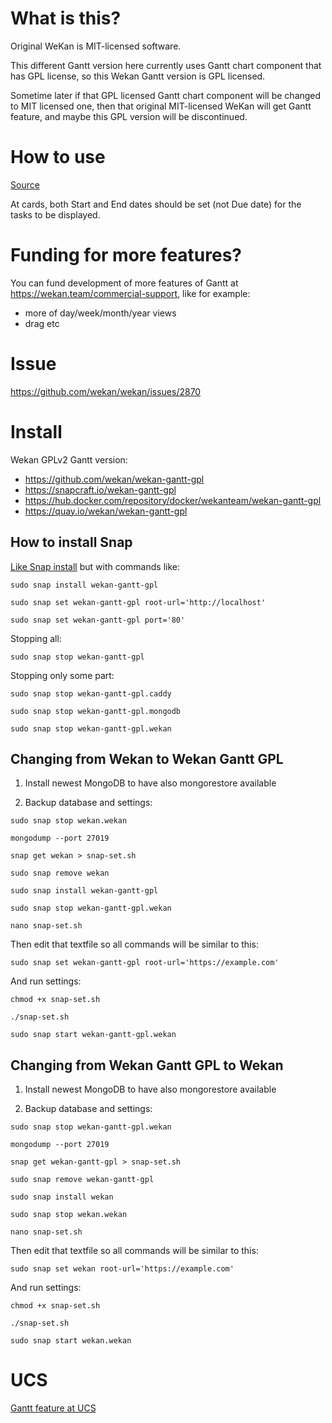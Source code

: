 # What is this?

Original WeKan is MIT-licensed software.

This different Gantt version here currently uses Gantt chart component that has GPL license, so this Wekan Gantt version is GPL licensed.

Sometime later if that GPL licensed Gantt chart component will be changed to MIT licensed one, then that original MIT-licensed WeKan will get Gantt feature, and maybe this GPL version will be discontinued.

# How to use

[Source](https://github.com/wekan/wekan/issues/2870#issuecomment-721690105)

At cards, both Start and End dates should be set (not Due date) for the tasks to be displayed.

# Funding for more features?

You can fund development of more features of Gantt at https://wekan.team/commercial-support, like for example:
- more of day/week/month/year views
- drag etc

# Issue

https://github.com/wekan/wekan/issues/2870

# Install

Wekan GPLv2 Gantt version:
- https://github.com/wekan/wekan-gantt-gpl
- https://snapcraft.io/wekan-gantt-gpl
- https://hub.docker.com/repository/docker/wekanteam/wekan-gantt-gpl
- https://quay.io/wekan/wekan-gantt-gpl

## How to install Snap

[Like Snap install](https://github.com/wekan/wekan-snap/wiki/Install) but with commands like:
```
sudo snap install wekan-gantt-gpl

sudo snap set wekan-gantt-gpl root-url='http://localhost'

sudo snap set wekan-gantt-gpl port='80'
```
Stopping all:
```
sudo snap stop wekan-gantt-gpl
```
Stopping only some part:
```
sudo snap stop wekan-gantt-gpl.caddy

sudo snap stop wekan-gantt-gpl.mongodb

sudo snap stop wekan-gantt-gpl.wekan
```

## Changing from Wekan to Wekan Gantt GPL

1) Install newest MongoDB to have also mongorestore available

2) Backup database and settings:
```
sudo snap stop wekan.wekan

mongodump --port 27019

snap get wekan > snap-set.sh

sudo snap remove wekan

sudo snap install wekan-gantt-gpl

sudo snap stop wekan-gantt-gpl.wekan

nano snap-set.sh
```
Then edit that textfile so all commands will be similar to this:
```
sudo snap set wekan-gantt-gpl root-url='https://example.com'
```
And run settings:
```
chmod +x snap-set.sh

./snap-set.sh

sudo snap start wekan-gantt-gpl.wekan
```
## Changing from Wekan Gantt GPL to Wekan

1) Install newest MongoDB to have also mongorestore available

2) Backup database and settings:
```
sudo snap stop wekan-gantt-gpl.wekan

mongodump --port 27019

snap get wekan-gantt-gpl > snap-set.sh

sudo snap remove wekan-gantt-gpl

sudo snap install wekan

sudo snap stop wekan.wekan

nano snap-set.sh
```
Then edit that textfile so all commands will be similar to this:
```
sudo snap set wekan root-url='https://example.com'
```
And run settings:
```
chmod +x snap-set.sh

./snap-set.sh

sudo snap start wekan.wekan
```

# UCS

[Gantt feature at UCS](UCS#gantt)

